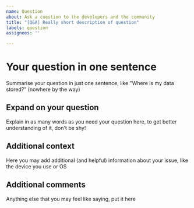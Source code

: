```yaml
---
name: Question
about: Ask a cuestion to the developers and the community
title: "[Q&A] Really short description of question"
labels: question
assignees: ''

---
```


# Your question in one sentence
Summarise your question in just one sentence, like "Where is my data stored?" (nowhere by the way)

## Expand on your question
Explain in as many words as you need your question here, to get better understanding of it, don't be shy!

## Additional context
Here you may add additional (and helpful) information about your issue, like the device you use or OS

## Additional comments
Anything else that you may feel like saying, put it here
